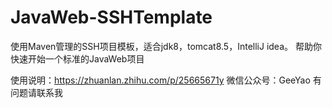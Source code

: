 # JavaWeb-SSHTemplate
使用Maven管理的SSH项目模板，适合jdk8，tomcat8.5，IntelliJ idea。
帮助你快速开始一个标准的JavaWeb项目

使用说明：https://zhuanlan.zhihu.com/p/25665671y
微信公众号：GeeYao
有问题请联系我
